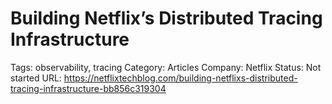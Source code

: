 # Building Netflix’s Distributed Tracing Infrastructure

Tags: observability, tracing
Category: Articles
Company: Netflix
Status: Not started
URL: https://netflixtechblog.com/building-netflixs-distributed-tracing-infrastructure-bb856c319304